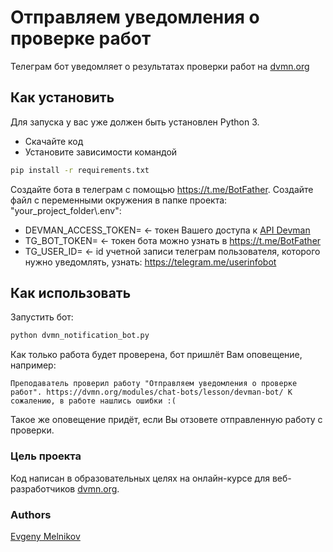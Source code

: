 # Отправляем уведомления о проверке работ
Телеграм бот уведомляет о результатах проверки работ на [dvmn.org](https://dvmn.org/)

## Как установить
Для запуска у вас уже должен быть установлен Python 3.
- Скачайте код
- Установите зависимости командой
```sh
pip install -r requirements.txt
```

Создайте бота в телеграм с помощью https://t.me/BotFather.
Создайте файл с переменными окружения в папке проекта: "your_project_folder\\.env":
- DEVMAN_ACCESS_TOKEN= <- токен Вашего доступа к [API Devman](https://dvmn.org/api/docs/)  
- TG_BOT_TOKEN= <- токен бота можно узнать в https://t.me/BotFather
- TG_USER_ID= <- id учетной записи телеграм пользователя, которого нужно уведомлять, узнать: https://telegram.me/userinfobot

## Как использовать
Запустить бот:
```sh
python dvmn_notification_bot.py
```
Как только работа будет проверена, бот пришлёт Вам оповещение, например:

`Преподаватель проверил работу "Отправляем уведомления о проверке работ".
https://dvmn.org/modules/chat-bots/lesson/devman-bot/
К сожалению, в работе нашлись ошибки :(`

Такое же оповещение придёт, если Вы отзовете отправленную работу с проверки.

### Цель проекта
Код написан в образовательных целях на онлайн-курсе для веб-разработчиков [dvmn.org](https://dvmn.org/).

### Authors
[Evgeny Melnikov](https://github.com/MelnikovEI)
